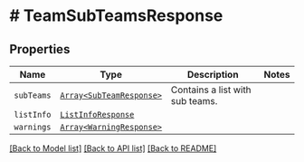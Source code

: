 # # TeamSubTeamsResponse



## Properties

Name | Type | Description | Notes
------------ | ------------- | ------------- | -------------
| `subTeams` | [```Array<SubTeamResponse>```](SubTeamResponse.md) |  Contains a list with sub teams.  |  |
| `listInfo` | [```ListInfoResponse```](ListInfoResponse.md) |    |  |
| `warnings` | [```Array<WarningResponse>```](WarningResponse.md) |    |  |

[[Back to Model list]](../../README.md#models) [[Back to API list]](../../README.md#endpoints) [[Back to README]](../../README.md)
